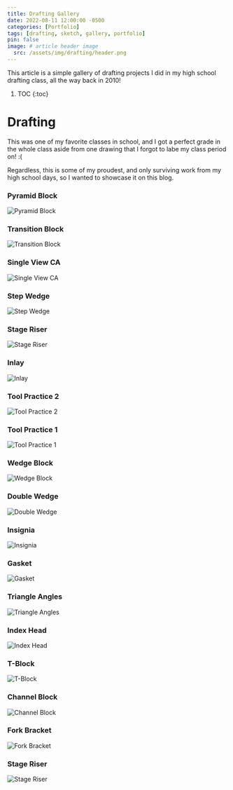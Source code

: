 ```yaml
---
title: Drafting Gallery
date: 2022-08-11 12:00:00 -0500
categories: [Portfolio]
tags: [drafting, sketch, gallery, portfolio]
pin: false
image: # article header image
  src: /assets/img/drafting/header.png
---
```


This article is a simple gallery of drafting projects I did in my high school drafting class, all the way back in 2010!

1. TOC
{:toc}

# Drafting
This was one of my favorite classes in school, and I got a perfect grade in the whole class aside from one drawing that I forgot to labe my class period on! :(

Regardless, this is some of my proudest, and only surviving work from my high school days, so I wanted to showcase it on this blog.

### Pyramid Block
![Pyramid Block](/assets/img/drafting/IMG_9085.jpeg)

### Transition Block
![Transition Block](/assets/img/drafting/IMG_9086.jpeg)

### Single View CA
![Single View CA](/assets/img/drafting/IMG_9087.jpeg)

### Step Wedge
![Step Wedge](/assets/img/drafting/IMG_9088.jpeg)

### Stage Riser
![Stage Riser](/assets/img/drafting/IMG_9089.jpeg)

### Inlay
![Inlay](/assets/img/drafting/IMG_9090.jpeg)

### Tool Practice 2
![Tool Practice 2](/assets/img/drafting/IMG_9091.jpeg)

### Tool Practice 1
![Tool Practice 1](/assets/img/drafting/IMG_9092.jpeg)

### Wedge Block
![Wedge Block](/assets/img/drafting/IMG_9093.jpeg)

### Double Wedge
![Double Wedge](/assets/img/drafting/IMG_9094.jpeg)

### Insignia
![Insignia](/assets/img/drafting/IMG_9095.jpeg)

### Gasket
![Gasket](/assets/img/drafting/IMG_9096.jpeg)

### Triangle Angles
![Triangle Angles](/assets/img/drafting/IMG_9097.jpeg)

### Index Head
![Index Head](/assets/img/drafting/IMG_9098.jpeg)

### T-Block
![T-Block](/assets/img/drafting/IMG_9099.jpeg)

### Channel Block
![Channel Block](/assets/img/drafting/IMG_9100.jpeg)

### Fork Bracket
![Fork Bracket](/assets/img/drafting/IMG_9101.jpeg)

### Stage Riser
![Stage Riser](/assets/img/drafting/IMG_9102.jpeg)
